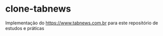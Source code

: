# clone-tabnews
Implementação do https://www.tabnews.com.br para este repositório de estudos e práticas
